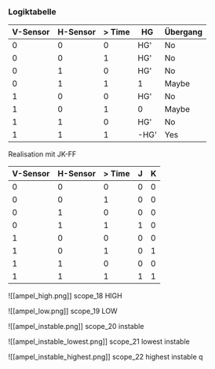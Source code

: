 
### Logiktabelle

| V-Sensor | H-Sensor | > Time | HG   | Übergang |
|----------|----------|--------|------|----------|
| 0        | 0        | 0      | HG'  | No       |
| 0        | 0        | 1      | HG'  | No       |
| 0        | 1        | 0      | HG'  | No       |
| 0        | 1        | 1      | 1    | Maybe    |
| 1        | 0        | 0      | HG'  | No       |
| 1        | 0        | 1      | 0    | Maybe    |
| 1        | 1        | 0      | HG'  | No       |
| 1        | 1        | 1      | -HG' | Yes      |

Realisation mit JK-FF

| V-Sensor | H-Sensor | > Time | J | K |
|----------|----------|--------|---|---|
| 0        | 0        | 0      | 0 | 0 |
| 0        | 0        | 1      | 0 | 0 |
| 0        | 1        | 0      | 0 | 0 |
| 0        | 1        | 1      | 1 | 0 |
| 1        | 0        | 0      | 0 | 0 |
| 1        | 0        | 1      | 0 | 1 |
| 1        | 1        | 0      | 0 | 0 |
| 1        | 1        | 1      | 1 | 1 |



![[ampel_high.png]]
scope_18 HIGH

![[ampel_low.png]]
scope_19 LOW

![[ampel_instable.png]]
scope_20 instable 

![[ampel_instable_lowest.png]]
scope_21 lowest instable


![[ampel_instable_highest.png]]
scope_22 highest instable q